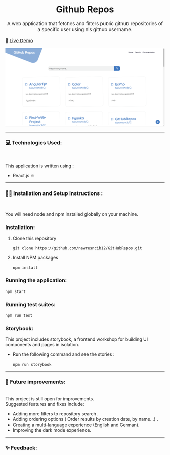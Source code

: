 <h1 align="center">
  Github Repos
</h1>
<p align="center" style="font-size: 15px;">A web application that fetches and filters public github repositories of a specific user using his github username.</p>
🔗 <a align="center" style="font-size: 15px;"href="https://github.com/nawresncib12"> Live Demo</a>
<br/>

![Sample App Image](./public/screenshot.png)

<hr/>

### 💻 Technologies Used:
<br/>

This application is written using :

- React.js ⚛️

<hr/>

### 👨‍💻 Installation and Setup Instructions :
<br/>

You will need node and npm installed globally on your machine.

### Installation:

1. Clone this repository
   ```
   git clone https://github.com/nawresncib12/GitHubRepos.git
   ```
2. Install NPM packages
   ```
   npm install
   ```

### Running the application:

```
npm start
```

### Running test suites:

```
npm run test
```

### Storybook:

This project includes storybook, a frontend workshop for building UI components and pages in isolation.

- Run the following command and see the stories :

  ```
  npm run storybook
  ```

<hr/>

### 📶 Future improvements:

<br/>
This project is still open for improvements.
<br/>
Suggested features and fixes include:

- Adding more filters to repository search .
- Adding ordering options ( Order results by creation date, by name...) .
- Creating a multi-language experience (English and German).
- Improving the dark mode experience.
<hr/>

### ✨ Feedback:
<br/>